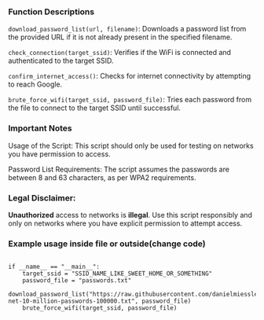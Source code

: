 ### Function Descriptions
`download_password_list(url, filename)`: Downloads a password list from the provided URL if it is not already present in the specified filename.

`check_connection(target_ssid)`: Verifies if the WiFi is connected and authenticated to the target SSID.

`confirm_internet_access()`: Checks for internet connectivity by attempting to reach Google.

`brute_force_wifi(target_ssid, password_file)`: Tries each password from the file to connect to the target SSID until successful.

### Important Notes
Usage of the Script: This script should only be used for testing on networks you have permission to access.

Password List Requirements: The script assumes the passwords are between 8 and 63 characters, as per WPA2 requirements.

### Legal Disclaimer: 
**Unauthorized** access to networks is **illegal**. Use this script responsibly and only on networks where you have explicit permission to attempt access.


### Example usage inside file or outside(change code)

```

if __name__ == "__main__":
    target_ssid = "SSID_NAME_LIKE_SWEET_HOME_OR_SOMETHING"
    password_file = "passwords.txt"
    download_password_list("https://raw.githubusercontent.com/danielmiessler/SecLists/master/Passwords/xato-net-10-million-passwords-100000.txt", password_file)
    brute_force_wifi(target_ssid, password_file)
```
